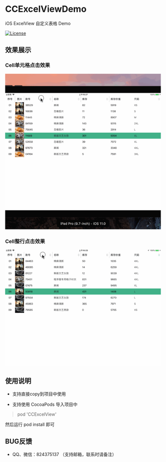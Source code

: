 # CCExcelViewDemo
iOS ExcelView 自定义表格 Demo 

[![License](https://img.shields.io/badge/license-MIT-blue.svg?style=flat)](http://opensource.org/licenses/MIT "Feel free to contribute.")

## 效果展示

### Cell单元格点击效果
![image](https://github.com/Jonas-o/CCExcelView/blob/master/Cell单元格点击效果.gif)

### Cell整行点击效果
![image](https://github.com/Jonas-o/CCExcelView/blob/master/Cell整行点击效果.gif)

## 使用说明

* 支持直接copy到项目中使用

* 支持使用 CocoaPods 导入项目中

> pod 'CCExcelView'

然后运行 pod install 即可

## BUG反馈
* QQ、微信：824375137 （支持邮箱，联系时请备注）
